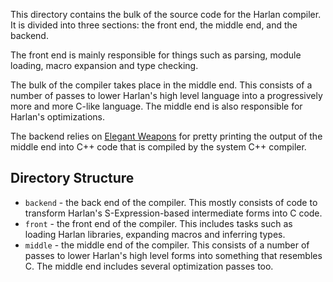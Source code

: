 This directory contains the bulk of the source code for the Harlan
compiler. It is divided into three sections: the front end, the middle
end, and the backend.

The front end is mainly responsible for things such as parsing, module
loading, macro expansion and type checking.

The bulk of the compiler takes place in the middle end. This consists
of a number of passes to lower Harlan's high level language into a
progressively more and more C-like language. The middle end is also
responsible for Harlan's optimizations.

The backend relies on [Elegant Weapons] for pretty printing the output
of the middle end into C++ code that is compiled by the system C++
compiler.

[Elegant Weapons]: https://github.com/eholk/elegant-weapons

## Directory Structure

* `backend` - the back end of the compiler. This mostly consists of
  code to transform Harlan's S-Expression-based intermediate forms
  into C code.
* `front` - the front end of the compiler. This includes tasks such as
  loading Harlan libraries, expanding macros and inferring types.
* `middle` - the middle end of the compiler. This consists of a number
  of passes to lower Harlan's high level forms into something that
  resembles C. The middle end includes several optimization passes
  too.

